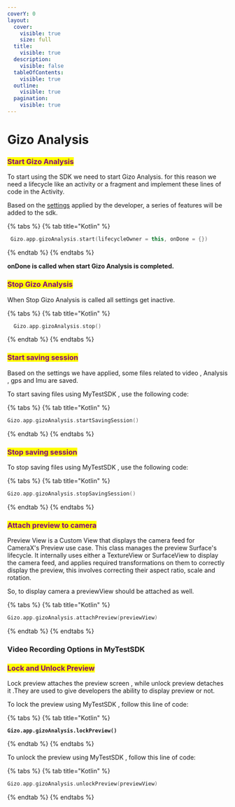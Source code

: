 ```yaml
---
coverY: 0
layout:
  cover:
    visible: true
    size: full
  title:
    visible: true
  description:
    visible: false
  tableOfContents:
    visible: true
  outline:
    visible: true
  pagination:
    visible: true
---
```


# Gizo Analysis

### <mark style="color:purple;">Start Gizo Analysis</mark>

To start using the SDK we need to start Gizo Analysis. for this reason we need a lifecycle like an activity or a fragment and implement these lines of code in the Activity.

Based on the [settings](broken-reference) applied by the developer, a series of features will be added to the sdk.

{% tabs %}
{% tab title="Kotlin" %}
```kotlin
 Gizo.app.gizoAnalysis.start(lifecycleOwner = this, onDone = {})
```
{% endtab %}
{% endtabs %}

**onDone is called when start Gizo Analysis is completed.**

### <mark style="color:purple;">Stop Gizo Analysis</mark>

When Stop Gizo Analysis is called all settings get inactive.&#x20;

{% tabs %}
{% tab title="Kotlin" %}
```kotlin
  Gizo.app.gizoAnalysis.stop()
```
{% endtab %}
{% endtabs %}

### <mark style="color:purple;">Start saving session</mark>

Based on the settings we have applied, some files related to video , Analysis , gps and Imu are saved.

To start saving files using MyTestSDK , use the following code:

{% tabs %}
{% tab title="Kotlin" %}
```kotlin
Gizo.app.gizoAnalysis.startSavingSession() 
```
{% endtab %}
{% endtabs %}

### <mark style="color:purple;">Stop saving session</mark>

To stop saving files using MyTestSDK , use the following code:

{% tabs %}
{% tab title="Kotlin" %}
```kotlin
Gizo.app.gizoAnalysis.stopSavingSession()
```
{% endtab %}
{% endtabs %}

### <mark style="color:purple;">Attach preview to camera</mark>

Preview View is a Custom View that displays the camera feed for CameraX's Preview use case. This class manages the preview Surface's lifecycle. It internally uses either a TextureView or SurfaceView to display the camera feed, and applies required transformations on them to correctly display the preview, this involves correcting their aspect ratio, scale and rotation.

So, to display camera a previewView should be attached as well.

{% tabs %}
{% tab title="Kotlin" %}
```kotlin
Gizo.app.gizoAnalysis.attachPreview(previewView)
```
{% endtab %}
{% endtabs %}

###

### Video Recording Options in MyTestSDK

### <mark style="color:purple;">Lock and Unlock Preview</mark>

Lock preview attaches the preview screen , while unlock preview detaches it .They are used to give developers the ability to display preview or not.

To lock the preview using MyTestSDK , follow this line of code:

{% tabs %}
{% tab title="Kotlin" %}
<pre class="language-kotlin"><code class="lang-kotlin"><strong>Gizo.app.gizoAnalysis.lockPreview()
</strong></code></pre>
{% endtab %}
{% endtabs %}

To unlock the preview using MyTestSDK , follow this line of code:

{% tabs %}
{% tab title="Kotlin" %}
```kotlin
Gizo.app.gizoAnalysis.unlockPreview(previewView)
```
{% endtab %}
{% endtabs %}
